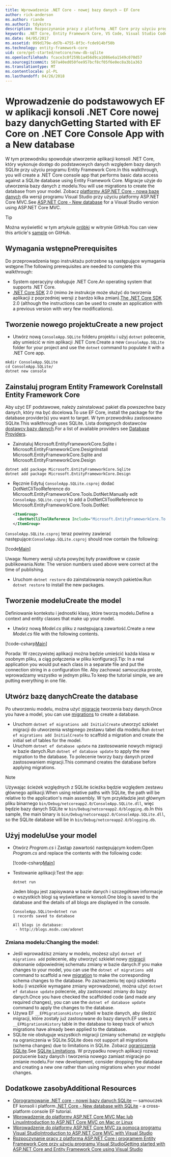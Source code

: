 ```yaml
---
title: Wprowadzenie .NET Core - nowej bazy danych — EF Core
author: rick-anderson
ms.author: riande
ms.author2: tdykstra
description: Rozpoczynanie pracy z platformą .NET Core przy użyciu programu Entity Framework Core
keywords: .NET Core, Entity Framework Core, VS Code, Visual Studio Code, Mac, Linux
ms.date: 04/05/2017
ms.assetid: 099d179e-dd7b-4755-8f3c-fcde914bf50b
ms.technology: entity-framework-core
uid: core/get-started/netcore/new-db-sqlite
ms.openlocfilehash: fcace3c0f259b1a456d9ca1086e6a1549c070d57
ms.sourcegitcommit: 507a40ed050fee957bcf8cf05f6e0ec8a3b1a363
ms.translationtype: MT
ms.contentlocale: pl-PL
ms.lasthandoff: 04/26/2018
---
```

# <a name="getting-started-with-ef-core-on-net-core-console-app-with-a-new-database"></a><span data-ttu-id="e5631-104">Wprowadzenie do podstawowych EF w aplikacji konsoli .NET Core nowej bazy danych</span><span class="sxs-lookup"><span data-stu-id="e5631-104">Getting Started with EF Core on .NET Core Console App with a New database</span></span>

<span data-ttu-id="e5631-105">W tym przewodniku spowoduje utworzenie aplikacji konsoli .NET Core, który wykonuje dostęp do podstawowych danych względem bazy danych SQLite przy użyciu programu Entity Framework Core.</span><span class="sxs-lookup"><span data-stu-id="e5631-105">In this walkthrough, you will create a .NET Core console app that performs basic data access against a SQLite database using Entity Framework Core.</span></span> <span data-ttu-id="e5631-106">Migracje użyje do utworzenia bazy danych z modelu.</span><span class="sxs-lookup"><span data-stu-id="e5631-106">You will use migrations to create the database from your model.</span></span> <span data-ttu-id="e5631-107">Zobacz [platformy ASP.NET Core - nową bazę danych](xref:core/get-started/aspnetcore/new-db) dla wersji programu Visual Studio przy użyciu platformy ASP.NET Core MVC.</span><span class="sxs-lookup"><span data-stu-id="e5631-107">See [ASP.NET Core - New database](xref:core/get-started/aspnetcore/new-db) for a Visual Studio version using ASP.NET Core MVC.</span></span>

> [!TIP]  
> <span data-ttu-id="e5631-108">Można wyświetlić w tym artykule [próbki](https://github.com/aspnet/EntityFramework.Docs/tree/master/samples/core/GetStarted/NetCore/ConsoleApp.SQLite) w witrynie GitHub.</span><span class="sxs-lookup"><span data-stu-id="e5631-108">You can view this article's [sample](https://github.com/aspnet/EntityFramework.Docs/tree/master/samples/core/GetStarted/NetCore/ConsoleApp.SQLite) on GitHub.</span></span>

## <a name="prerequisites"></a><span data-ttu-id="e5631-109">Wymagania wstępne</span><span class="sxs-lookup"><span data-stu-id="e5631-109">Prerequisites</span></span>

<span data-ttu-id="e5631-110">Do przeprowadzenia tego instruktażu potrzebne są następujące wymagania wstępne:</span><span class="sxs-lookup"><span data-stu-id="e5631-110">The following prerequisites are needed to complete this walkthrough:</span></span>
* <span data-ttu-id="e5631-111">System operacyjny obsługuje .NET Core.</span><span class="sxs-lookup"><span data-stu-id="e5631-111">An operating system that supports .NET Core.</span></span>
* <span data-ttu-id="e5631-112">[.NET Core SDK](https://www.microsoft.com/net/core) 2.0 (mimo że instrukcje może służyć do tworzenia aplikacji z poprzedniej wersji z bardzo kilka zmian).</span><span class="sxs-lookup"><span data-stu-id="e5631-112">[The .NET Core SDK](https://www.microsoft.com/net/core) 2.0 (although the instructions can be used to create an application with a previous version with very few modifications).</span></span>

## <a name="create-a-new-project"></a><span data-ttu-id="e5631-113">Tworzenie nowego projektu</span><span class="sxs-lookup"><span data-stu-id="e5631-113">Create a new project</span></span>

* <span data-ttu-id="e5631-114">Utwórz nową `ConsoleApp.SQLite` folderu projektu i użyj `dotnet` polecenie, aby umieścić w nim aplikacji .NET Core.</span><span class="sxs-lookup"><span data-stu-id="e5631-114">Create a new `ConsoleApp.SQLite` folder for your project and use the `dotnet` command to populate it with a .NET Core app.</span></span>

``` Console
mkdir ConsoleApp.SQLite
cd ConsoleApp.SQLite/
dotnet new console
```

## <a name="install-entity-framework-core"></a><span data-ttu-id="e5631-115">Zainstaluj program Entity Framework Core</span><span class="sxs-lookup"><span data-stu-id="e5631-115">Install Entity Framework Core</span></span>

<span data-ttu-id="e5631-116">Aby użyć EF podstawowe, należy zainstalować pakiet dla powszechne bazy danych, który ma być docelowa.</span><span class="sxs-lookup"><span data-stu-id="e5631-116">To use EF Core, install the package for the database provider(s) you want to target.</span></span> <span data-ttu-id="e5631-117">W tym przewodniku zastosowano SQLite.</span><span class="sxs-lookup"><span data-stu-id="e5631-117">This walkthrough uses SQLite.</span></span> <span data-ttu-id="e5631-118">Lista dostępnych dostawców [dostawcy bazy danych](../../providers/index.md).</span><span class="sxs-lookup"><span data-stu-id="e5631-118">For a list of available providers see [Database Providers](../../providers/index.md).</span></span>

* <span data-ttu-id="e5631-119">Zainstaluj Microsoft.EntityFrameworkCore.Sqlite i Microsoft.EntityFrameworkCore.Design</span><span class="sxs-lookup"><span data-stu-id="e5631-119">Install Microsoft.EntityFrameworkCore.Sqlite and Microsoft.EntityFrameworkCore.Design</span></span>

``` Console
dotnet add package Microsoft.EntityFrameworkCore.Sqlite
dotnet add package Microsoft.EntityFrameworkCore.Design
```

* <span data-ttu-id="e5631-120">Ręcznie Edytuj `ConsoleApp.SQLite.csproj` dodać DotNetCliToolReference do Microsoft.EntityFrameworkCore.Tools.DotNet:</span><span class="sxs-lookup"><span data-stu-id="e5631-120">Manually edit `ConsoleApp.SQLite.csproj` to add a DotNetCliToolReference to Microsoft.EntityFrameworkCore.Tools.DotNet:</span></span>

  ``` xml
  <ItemGroup>
    <DotNetCliToolReference Include="Microsoft.EntityFrameworkCore.Tools.DotNet" Version="2.0.0" />
  </ItemGroup>
  ```

<span data-ttu-id="e5631-121">`ConsoleApp.SQLite.csproj` teraz powinny zawierać następujące:</span><span class="sxs-lookup"><span data-stu-id="e5631-121">`ConsoleApp.SQLite.csproj` should now contain the following:</span></span>

[!code[Main](../../../../samples/core/GetStarted/NetCore/ConsoleApp.SQLite/ConsoleApp.SQLite.csproj)]

 <span data-ttu-id="e5631-122">Uwaga: Numery wersji użyta powyżej były prawidłowe w czasie publikowania.</span><span class="sxs-lookup"><span data-stu-id="e5631-122">Note: The version numbers used above were correct at the time of publishing.</span></span>

*  <span data-ttu-id="e5631-123">Uruchom `dotnet restore` do zainstalowania nowych pakietów.</span><span class="sxs-lookup"><span data-stu-id="e5631-123">Run `dotnet restore` to install the new packages.</span></span>

## <a name="create-the-model"></a><span data-ttu-id="e5631-124">Tworzenie modelu</span><span class="sxs-lookup"><span data-stu-id="e5631-124">Create the model</span></span>

<span data-ttu-id="e5631-125">Definiowanie kontekstu i jednostki klasy, które tworzą modelu.</span><span class="sxs-lookup"><span data-stu-id="e5631-125">Define a context and entity classes that make up your model.</span></span>

* <span data-ttu-id="e5631-126">Utwórz nową *Model.cs* pliku z następującą zawartość.</span><span class="sxs-lookup"><span data-stu-id="e5631-126">Create a new *Model.cs* file with the following contents.</span></span>

[!code-csharp[Main](../../../../samples/core/GetStarted/NetCore/ConsoleApp.SQLite/Model.cs)]

<span data-ttu-id="e5631-127">Porada: W rzeczywistej aplikacji można będzie umieścić każda klasa w osobnym pliku, a ciąg połączenia w pliku konfiguracji.</span><span class="sxs-lookup"><span data-stu-id="e5631-127">Tip: In a real application you would put each class in a separate file and put the connection string in a configuration file.</span></span> <span data-ttu-id="e5631-128">Aby zachować samouczka proste, wprowadzamy wszystko w jednym pliku.</span><span class="sxs-lookup"><span data-stu-id="e5631-128">To keep the tutorial simple, we are putting everything in one file.</span></span>

## <a name="create-the-database"></a><span data-ttu-id="e5631-129">Utwórz bazę danych</span><span class="sxs-lookup"><span data-stu-id="e5631-129">Create the database</span></span>

<span data-ttu-id="e5631-130">Po utworzeniu modelu, można użyć [migracje](https://docs.microsoft.com/aspnet/core/data/ef-mvc/migrations#introduction-to-migrations) tworzenia bazy danych.</span><span class="sxs-lookup"><span data-stu-id="e5631-130">Once you have a model, you can use [migrations](https://docs.microsoft.com/aspnet/core/data/ef-mvc/migrations#introduction-to-migrations) to create a database.</span></span>

* <span data-ttu-id="e5631-131">Uruchom `dotnet ef migrations add InitialCreate` utworzyć szkielet migracji do utworzenia wstępnego zestawu tabel dla modelu.</span><span class="sxs-lookup"><span data-stu-id="e5631-131">Run `dotnet ef migrations add InitialCreate` to scaffold a migration and create the initial set of tables for the model.</span></span>
* <span data-ttu-id="e5631-132">Uruchom `dotnet ef database update` na zastosowanie nowych migracji w bazie danych.</span><span class="sxs-lookup"><span data-stu-id="e5631-132">Run `dotnet ef database update` to apply the new migration to the database.</span></span> <span data-ttu-id="e5631-133">To polecenie tworzy bazy danych przed zastosowaniem migracji.</span><span class="sxs-lookup"><span data-stu-id="e5631-133">This command creates the database before applying migrations.</span></span>

> [!NOTE]  
> <span data-ttu-id="e5631-134">Używając ścieżek względnych z SQLite ścieżka będzie względem zestawu głównego aplikacji.</span><span class="sxs-lookup"><span data-stu-id="e5631-134">When using relative paths with SQLite, the path will be relative to the application's main assembly.</span></span> <span data-ttu-id="e5631-135">W tym przykładzie jest głównym pliku binarnego `bin/Debug/netcoreapp2.0/ConsoleApp.SQLite.dll`, więc będzie bazy danych SQLite w `bin/Debug/netcoreapp2.0/blogging.db`.</span><span class="sxs-lookup"><span data-stu-id="e5631-135">In this sample, the main binary is `bin/Debug/netcoreapp2.0/ConsoleApp.SQLite.dll`, so the SQLite database will be in `bin/Debug/netcoreapp2.0/blogging.db`.</span></span>

## <a name="use-your-model"></a><span data-ttu-id="e5631-136">Użyj modelu</span><span class="sxs-lookup"><span data-stu-id="e5631-136">Use your model</span></span>

* <span data-ttu-id="e5631-137">Otwórz *Program.cs* i Zastąp zawartość następującym kodem:</span><span class="sxs-lookup"><span data-stu-id="e5631-137">Open *Program.cs* and replace the contents with the following code:</span></span>

  [!code-csharp[Main](../../../../samples/core/GetStarted/NetCore/ConsoleApp.SQLite/Program.cs)]

* <span data-ttu-id="e5631-138">Testowanie aplikacji:</span><span class="sxs-lookup"><span data-stu-id="e5631-138">Test the app:</span></span>

  `dotnet run`

  <span data-ttu-id="e5631-139">Jeden blogu jest zapisywana w bazie danych i szczegółowe informacje o wszystkich blogi są wyświetlane w konsoli.</span><span class="sxs-lookup"><span data-stu-id="e5631-139">One blog is saved to the database and the details of all blogs are displayed in the console.</span></span>

  ``` Console
  ConsoleApp.SQLite>dotnet run
  1 records saved to database

  All blogs in database:
   - http://blogs.msdn.com/adonet
  ```

### <a name="changing-the-model"></a><span data-ttu-id="e5631-140">Zmiana modelu:</span><span class="sxs-lookup"><span data-stu-id="e5631-140">Changing the model:</span></span>

- <span data-ttu-id="e5631-141">Jeśli wprowadzisz zmiany w modelu, możesz użyć `dotnet ef migrations add` polecenie, aby utworzyć szkielet nowy [migracji](https://docs.microsoft.com/aspnet/core/data/ef-mvc/migrations#introduction-to-migrations) dokonanie odpowiedniej schematu zmiany w bazie danych.</span><span class="sxs-lookup"><span data-stu-id="e5631-141">If you make changes to your model, you can use the `dotnet ef migrations add` command to scaffold a new [migration](https://docs.microsoft.com/aspnet/core/data/ef-mvc/migrations#introduction-to-migrations)  to make the corresponding schema changes to the database.</span></span> <span data-ttu-id="e5631-142">Po zaznaczeniu tej opcji szkieletu kodu (i wszelkie wymagane zmiany wprowadzone), można użyć `dotnet ef database update` polecenie, aby zastosować zmiany do bazy danych.</span><span class="sxs-lookup"><span data-stu-id="e5631-142">Once you have checked the scaffolded code (and made any required changes), you can use the `dotnet ef database update` command to apply the changes to the database.</span></span>
- <span data-ttu-id="e5631-143">Używa EF `__EFMigrationsHistory` tabeli w bazie danych, aby śledzić migracji, które zostały już zastosowane do bazy danych.</span><span class="sxs-lookup"><span data-stu-id="e5631-143">EF uses a `__EFMigrationsHistory` table in the database to keep track of which migrations have already been applied to the database.</span></span>
- <span data-ttu-id="e5631-144">SQLite nie obsługuje wszystkich migracji (zmiany schematu) ze względu na ograniczenia w SQLite.</span><span class="sxs-lookup"><span data-stu-id="e5631-144">SQLite does not support all migrations (schema changes) due to limitations in SQLite.</span></span> <span data-ttu-id="e5631-145">Zobacz [ograniczenia SQLite](../../providers/sqlite/limitations.md).</span><span class="sxs-lookup"><span data-stu-id="e5631-145">See [SQLite Limitations](../../providers/sqlite/limitations.md).</span></span> <span data-ttu-id="e5631-146">W przypadku nowych aplikacji rozważ porzucenie bazy danych i tworzenia nowego zamiast migracje po zmianie modelu.</span><span class="sxs-lookup"><span data-stu-id="e5631-146">For new development, consider dropping the database and creating a new one rather than using migrations when your model changes.</span></span>

## <a name="additional-resources"></a><span data-ttu-id="e5631-147">Dodatkowe zasoby</span><span class="sxs-lookup"><span data-stu-id="e5631-147">Additional Resources</span></span>

* <span data-ttu-id="e5631-148">[Oprogramowanie .NET core - nowej bazy danych SQLite](xref:core/get-started/netcore/new-db-sqlite) — samouczek EF konsoli i platform.</span><span class="sxs-lookup"><span data-stu-id="e5631-148">[.NET Core - New database with SQLite](xref:core/get-started/netcore/new-db-sqlite) -  a cross-platform console EF tutorial.</span></span>
* [<span data-ttu-id="e5631-149">Wprowadzenie do platformy ASP.NET Core MVC Mac lub Linux</span><span class="sxs-lookup"><span data-stu-id="e5631-149">Introduction to ASP.NET Core MVC on Mac or Linux</span></span>](https://docs.microsoft.com/aspnet/core/tutorials/first-mvc-app-xplat/index)
* [<span data-ttu-id="e5631-150">Wprowadzenie do platformy ASP.NET Core MVC za pomocą programu Visual Studio</span><span class="sxs-lookup"><span data-stu-id="e5631-150">Introduction to ASP.NET Core MVC with Visual Studio</span></span>](https://docs.microsoft.com/aspnet/core/tutorials/first-mvc-app/index)
* [<span data-ttu-id="e5631-151">Rozpoczynanie pracy z platformą ASP.NET Core i programem Entity Framework Core przy użyciu programu Visual Studio</span><span class="sxs-lookup"><span data-stu-id="e5631-151">Getting started with ASP.NET Core and Entity Framework Core using Visual Studio</span></span>](https://docs.microsoft.com/aspnet/core/data/ef-mvc/index)
